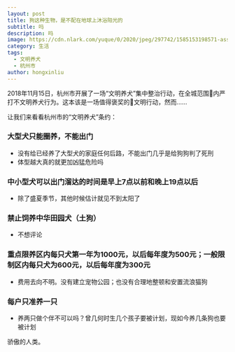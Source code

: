 ```yaml
---
layout: post
title: 狗这种生物，是不配在地球上沐浴阳光的
subtitle: 吗
description: 吗
image: https://cdn.nlark.com/yuque/0/2020/jpeg/297742/1585153198571-assets/web-upload/34dbbeb0-1861-4643-ba6c-7b29d8fe229f.jpeg
category: 生活
tags: 
  - 文明养犬
  - 杭州市
author: hongxinliu
---
```


2018年11月15日，杭州市开展了一场“文明养犬”集中整治行动，在全城范围内严打不文明养犬行为。这本该是一场值得褒奖的文明行动，然而……

让我们来看看杭州市的“文明养犬”条约：

### 大型犬只能圈养，不能出门
* 没有给已经养了大型犬的家庭任何后路，不能出门几乎是给狗狗判了死刑
* 体型越大真的就更加凶猛危险吗

### 中小型犬可以出门溜达的时间是早上7点以前和晚上19点以后
* 除了盛夏季节，其他时候估计就见不到太阳了

### 禁止饲养中华田园犬（土狗）
* 不想评论

### 重点限养区内每只犬第一年为1000元，以后每年度为500元；一般限制区内每只犬为600元，以后每年度为300元
* 费用去向不明。没有建立宠物公园；也没有合理地整顿和安置流浪猫狗

### 每户只准养一只
* 养两只做个伴不可以吗？曾几何时生几个孩子要被计划，现如今养几条狗也要被计划

骄傲的人类。
